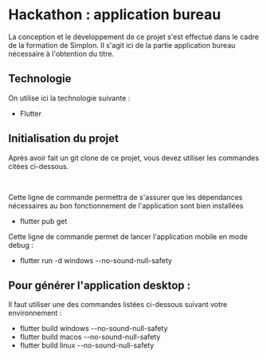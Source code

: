 # Hackathon : application bureau

La conception et le développement de ce projet s'est effectué dans le cadre de la formation de Simplon. Il s'agit ici de la partie application bureau nécessaire à l'obtention du titre.

## Technologie

On utilise ici la technologie suivante :

- Flutter

## Initialisation du projet

Après avoir fait un git clone de ce projet, vous devez utiliser les commandes citées ci-dessous.

<br>

Cette ligne de commande permettra de s'assurer que les dépendances nécessaires au bon fonctionnement de l'application sont bien installées

- flutter pub get

Cette ligne de commande permet de lancer l'application mobile en mode debug :

- flutter run -d windows --no-sound-null-safety

## Pour générer l'application desktop :

Il faut utiliser une des commandes listées ci-dessous suivant votre environnement :

- flutter build windows --no-sound-null-safety
- flutter build macos --no-sound-null-safety
- flutter build linux --no-sound-null-safety
